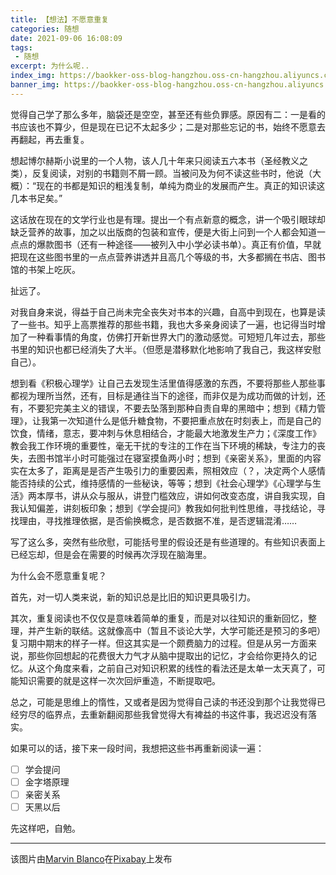 ```yaml
---
title: 【想法】不愿意重复
categories: 随想
date: 2021-09-06 16:08:09
tags:
 - 随想
excerpt: 为什么呢..
index_img: https://baokker-oss-blog-hangzhou.oss-cn-hangzhou.aliyuncs.com/cdn_for_blog/blog_imgs/bird-6577119_1920.jpg
banner_img: https://baokker-oss-blog-hangzhou.oss-cn-hangzhou.aliyuncs.com/cdn_for_blog/blog_imgs/bird-6577119_1920.jpg
---
```


觉得自己学了那么多年，脑袋还是空空，甚至还有些负罪感。原因有二：一是看的书应该也不算少，但是现在已记不太起多少；二是对那些忘记的书，始终不愿意去再翻起，再去重复。

想起博尔赫斯小说里的一个人物，该人几十年来只阅读五六本书（圣经教义之类），反复阅读，对别的书籍则不屑一顾。当被问及为何不读这些书时，他说（大概）：“现在的书都是知识的粗浅复制，单纯为商业的发展而产生。真正的知识读这几本书足矣。”

这话放在现在的文学行业也是有理。提出一个有点新意的概念，讲一个吸引眼球却缺乏营养的故事，加之以出版商的包装和宣传，便是大街上问到一个人都会知道一点点的爆款图书（还有一种途径——被列入中小学必读书单）。真正有价值，早就把现在这些图书里的一点点营养讲透并且高几个等级的书，大多都搁在书店、图书馆的书架上吃灰。

扯远了。

对我自身来说，得益于自己尚未完全丧失对书本的兴趣，自高中到现在，也算是读了一些书。知乎上高票推荐的那些书籍，我也大多亲身阅读了一遍，也记得当时增加了一种看事情的角度，仿佛打开新世界大门的激动感觉。可短短几年过去，那些书里的知识也都已经消失了大半。（但愿是潜移默化地影响了我自己，我这样安慰自己）。

想到看《积极心理学》让自己去发现生活里值得感激的东西，不要将那些人那些事都视为理所当然，还有，目标是通往当下的途径，而非仅是为成功而做的计划，还有，不要犯完美主义的错误，不要去坠落到那种自责自卑的黑暗中；想到《精力管理》，让我第一次知道什么是低升糖食物，不要把重点放在时刻表上，而是自己的饮食，情绪，意志，要冲刺与休息相结合，才能最大地激发生产力；《深度工作》教会我工作环境的重要性，毫无干扰的专注的工作在当下环境的稀缺，专注力的丧失，去图书馆半小时可能强过在寝室摸鱼两小时；想到《亲密关系》，里面的内容实在太多了，距离是是否产生吸引力的重要因素，照相效应（？，决定两个人感情能否持续的公式，维持感情的一些秘诀，等等；想到《社会心理学》《心理学与生活》两本厚书，讲从众与服从，讲登门槛效应，讲如何改变态度，讲自我实现，自我认知偏差，讲刻板印象；想到《学会提问》教我如何批判性思维，寻找结论，寻找理由，寻找推理依据，是否偷换概念，是否数据不准，是否逻辑混淆……

写了这么多，突然有些欣慰，可能括号里的假设还是有些道理的。有些知识表面上已经忘却，但是会在需要的时候再次浮现在脑海里。

为什么会不愿意重复呢？

首先，对一切人类来说，新的知识总是比旧的知识更具吸引力。

其次，重复阅读也不仅仅是意味着简单的重复，而是对以往知识的重新回忆，整理，并产生新的联结。这就像高中（暂且不谈论大学，大学可能还是预习的多吧）复习期中期末的样子一样。但这其实是一个颇费脑力的过程。但是从另一方面来说，那些你回想起的花费很大力气才从脑中提取出的记忆，才会给你更持久的记忆。从这个角度来看，之前自己对知识积累的线性的看法还是太单一太天真了，可能知识需要的就是这样一次次回炉重造，不断提取吧。

总之，可能是思维上的惰性，又或者是因为觉得自己读的书还没到那个让我觉得已经穷尽的临界点，去重新翻阅那些我曾觉得大有裨益的书这件事，我迟迟没有落实。

如果可以的话，接下来一段时间，我想把这些书再重新阅读一遍：

- [ ] 学会提问
- [ ] 金字塔原理
- [ ] 亲密关系
- [ ] 天黑以后

先这样吧，自勉。

---

该图片由<a href="https://pixabay.com/zh/users/marvinbla-19861252/?utm_source=link-attribution&amp;utm_medium=referral&amp;utm_campaign=image&amp;utm_content=6577119">Marvin Blanco</a>在<a href="https://pixabay.com/zh/?utm_source=link-attribution&amp;utm_medium=referral&amp;utm_campaign=image&amp;utm_content=6577119">Pixabay</a>上发布